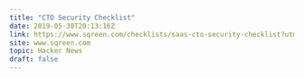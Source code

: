 ```yaml
---
title: "CTO Security Checklist"
date: 2019-05-30T20:13:16Z
link: https://www.sqreen.com/checklists/saas-cto-security-checklist?utm_medium=RSS&utm_source=hune
site: www.sqreen.com
topic: Hacker News
draft: false
---
```

